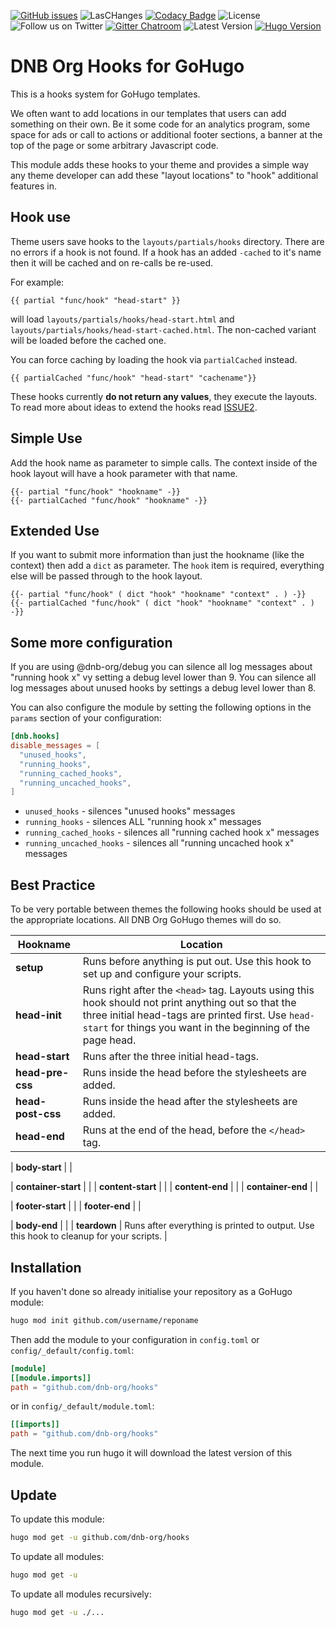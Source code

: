 [![GitHub issues](https://img.shields.io/github/issues-raw/dnb-org/hooks?logo=github&style=for-the-badge)](https://github.com/dnb-org/hooks/issues) ![LasCHanges](https://img.shields.io/github/last-commit/dnb-org/hooks?color=%23ff7700&logo=github&style=for-the-badge) [![Codacy Badge](https://img.shields.io/codacy/grade/1aa52a19ae5b42efa80f04157a29ae8d?logo=codacy&style=for-the-badge)](https://www.codacy.com/gh/dnb-org/hooks/dashboard) ![License](https://img.shields.io/github/license/dnb-org/hooks?logo=github&style=for-the-badge) ![Follow us on Twitter](https://img.shields.io/twitter/follow/hugonewsletter?color=%231DA1F2&logo=twitter&style=for-the-badge) [![Gitter Chatroom](https://img.shields.io/gitter/room/dnb-org/community?color=%23ed1965&logo=gitter&style=for-the-badge)](https://gitter.im/dnb-org/community) ![Latest Version](https://img.shields.io/github/v/tag/dnb-org/hooks?color=%23ed1965&label=Release&logo=hugo&logoColor=%23ffffff&sort=semver&style=for-the-badge) [![Hugo Version](https://img.shields.io/badge/Hugo-0.88.1-%23ed1965&?style=for-the-badge&logo=hugo&color=ed1965&?cacheSeconds=maxAge)](https://gohugo.io/)

# DNB Org Hooks for GoHugo

This is a hooks system for GoHugo templates.

We often want to add locations in our templates that users can add something on their own. Be it some code for an analytics program, some space for ads or call to actions or additional footer sections, a banner at the top of the page or some arbitrary Javascript code.

This module adds these hooks to your theme and provides a simple way any theme developer can add these "layout locations" to "hook" additional features in.

## Hook use

Theme users save hooks to the `layouts/partials/hooks` directory. There are no errors if a hook is not found. If a hook has an added `-cached` to it's name then it will be cached and on re-calls be re-used. 

For example:

```gotemplate
{{ partial "func/hook" "head-start" }}
```

will load `layouts/partials/hooks/head-start.html` and `layouts/partials/hooks/head-start-cached.html`. The non-cached variant will be loaded before the cached one.

You can force caching by loading the hook via `partialCached` instead.

```gotemplate
{{ partialCached "func/hook" "head-start" "cachename"}}
```

These hooks currently **do not return any values**, they execute the layouts. To read more about ideas to extend the hooks read [ISSUE2](https://github.com/dnb-org/hooks/issues/2).

## Simple Use

Add the hook name as parameter to simple calls. The context inside of the hook layout will have a hook parameter with that name.

```gotemplate
{{- partial "func/hook" "hookname" -}}
{{- partialCached "func/hook" "hookname" -}}
```

## Extended Use

If you want to submit more information than just the hookname (like the context) then add a `dict` as parameter. The `hook` item is required, everything else will be passed through to the hook layout.

```gotemplate
{{- partial "func/hook" ( dict "hook" "hookname" "context" . ) -}}
{{- partialCached "func/hook" ( dict "hook" "hookname" "context" . ) -}}
```

## Some more configuration

If you are using @dnb-org/debug you can silence all log messages about "running hook x" vy setting a debug level lower than 9. You can silence all log messages about unused hooks by settings a debug level lower than 8.

You can also configure the module by setting the following options in the `params` section of your configuration:

```toml
[dnb.hooks]
disable_messages = [
  "unused_hooks",
  "running_hooks",
  "running_cached_hooks",
  "running_uncached_hooks",
]
```

- `unused_hooks` - silences "unused hooks" messages
- `running_hooks` - silences ALL "running hook x" messages
- `running_cached_hooks` - silences all "running cached hook x" messages
- `running_uncached_hooks` - silences all "running uncached hook x" messages

## Best Practice

To be very portable between themes the following hooks should be used at the appropriate locations. All DNB Org GoHugo themes will do so. 

| Hookname | Location |
| --- | --- |
| **setup** | Runs before anything is put out. Use this hook to set up and configure your scripts. |
| **head-init** | Runs right after the `<head>` tag. Layouts using this hook should not print anything out so that the three initial head-tags are printed first. Use `head-start` for things you want in the beginning of the page head. |
| **head-start** | Runs after the three initial head-tags. |
| **head-pre-css** | Runs inside the head before the stylesheets are added. |
| **head-post-css** | Runs inside the head after the stylesheets are added. |
| **head-end** | Runs at the end of the head, before the `</head>` tag. |

| **body-start** | |

| **container-start** | |
| **content-start** | |
| **content-end** | |
| **container-end** | |

| **footer-start** | |
| **footer-end** | |

| **body-end** | |
| **teardown** | Runs after everything is printed to output. Use this hook to cleanup for your scripts. |

## Installation

If you haven't done so already initialise your repository as a GoHugo module:

```bash
hugo mod init github.com/username/reponame
```

Then add the module to your configuration in `config.toml` or `config/_default/config.toml`:

```toml
[module]
[[module.imports]]
path = "github.com/dnb-org/hooks"
```

or in `config/_default/module.toml`:

```toml
[[imports]]
path = "github.com/dnb-org/hooks"
```

The next time you run hugo it will download the latest version of this module.

## Update

To update this module:

```bash
hugo mod get -u github.com/dnb-org/hooks
```

To update all modules:

```bash
hugo mod get -u
```

To update all modules recursively:

```bash
hugo mod get -u ./...
```
